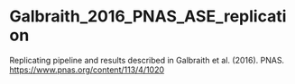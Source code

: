 # Galbraith_2016_PNAS_ASE_replication
Replicating pipeline and results described in Galbraith et al. (2016). PNAS. https://www.pnas.org/content/113/4/1020
